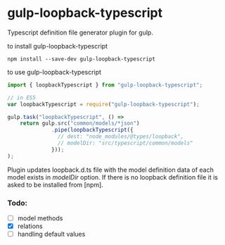 gulp-loopback-typescript
========================

Typescript definition file generator plugin for gulp.

to install gulp-loopback-typescript
```shell
npm install --save-dev gulp-loopback-typescript
```

to use gulp-loopback-typescript
```typescript
import { loopbackTypescript } from "gulp-loopback-typescript";

// in ES5
var loopbackTypescript = require("gulp-loopback-typescript");

gulp.task("loopbackTypescript", () =>
    return gulp.src("common/models/*json")
              .pipe(loopbackTypescript({
                // dest: "node_modules/@types/loopback",
                // modelDir: "src/typescript/common/models"
              }));
);
```

Plugin updates loopback.d.ts file with the model definition data of each
model exists in *modelDir* option. If there is no loopback definition file
it is asked to be installed from [npm].

### Todo:
- [ ] model methods
- [x] relations
- [ ] handling default values